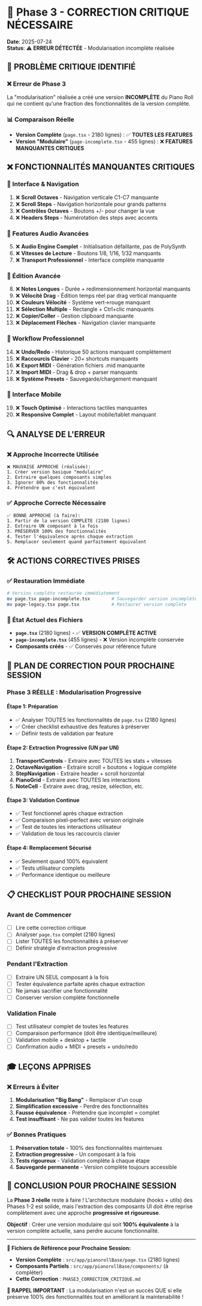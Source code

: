 # 🚨 Phase 3 - CORRECTION CRITIQUE NÉCESSAIRE

**Date**: 2025-07-24  
**Status**: ⚠️ **ERREUR DÉTECTÉE** - Modularisation incomplète réalisée

## 🚨 **PROBLÈME CRITIQUE IDENTIFIÉ**

### **❌ Erreur de Phase 3**
La "modularisation" réalisée a créé une version **INCOMPLÈTE** du Piano Roll qui ne contient qu'une fraction des fonctionnalités de la version complète.

### **📊 Comparaison Réelle**
- **Version Complète** (`page.tsx` - 2180 lignes) : ✅ **TOUTES LES FEATURES**
- **Version "Modulaire"** (`page-incomplete.tsx` - 455 lignes) : ❌ **FEATURES MANQUANTES CRITIQUES**

## ❌ **FONCTIONNALITÉS MANQUANTES CRITIQUES**

### **🎹 Interface & Navigation**
1. ❌ **Scroll Octaves** - Navigation verticale C1-C7 manquante
2. ❌ **Scroll Steps** - Navigation horizontale pour grands patterns
3. ❌ **Contrôles Octaves** - Boutons +/- pour changer la vue
4. ❌ **Headers Steps** - Numérotation des steps avec accents

### **🎵 Features Audio Avancées**  
5. ❌ **Audio Engine Complet** - Initialisation défaillante, pas de PolySynth
6. ❌ **Vitesses de Lecture** - Boutons 1/8, 1/16, 1/32 manquants
7. ❌ **Transport Professionnel** - Interface complète manquante

### **🎨 Édition Avancée**
8. ❌ **Notes Longues** - Durée + redimensionnement horizontal manquants
9. ❌ **Vélocité Drag** - Édition temps réel par drag vertical manquante
10. ❌ **Couleurs Vélocité** - Système vert→rouge manquant
11. ❌ **Sélection Multiple** - Rectangle + Ctrl+clic manquants
12. ❌ **Copier/Coller** - Gestion clipboard manquante
13. ❌ **Déplacement Flèches** - Navigation clavier manquante

### **🔄 Workflow Professionnel**
14. ❌ **Undo/Redo** - Historique 50 actions manquant complètement
15. ❌ **Raccourcis Clavier** - 20+ shortcuts manquants
16. ❌ **Export MIDI** - Génération fichiers .mid manquante  
17. ❌ **Import MIDI** - Drag & drop + parser manquants
18. ❌ **Système Presets** - Sauvegarde/chargement manquant

### **📱 Interface Mobile**
19. ❌ **Touch Optimisé** - Interactions tactiles manquantes
20. ❌ **Responsive Complet** - Layout mobile/tablet manquant

## 🔍 **ANALYSE DE L'ERREUR**

### **❌ Approche Incorrecte Utilisée**
```
❌ MAUVAISE APPROCHE (réalisée):
1. Créer version basique "modulaire"
2. Extraire quelques composants simples  
3. Ignorer 80% des fonctionnalités
4. Prétendre que c'est équivalent
```

### **✅ Approche Correcte Nécessaire**
```
✅ BONNE APPROCHE (à faire):
1. Partir de la version COMPLÈTE (2180 lignes)
2. Extraire UN composant à la fois
3. PRÉSERVER 100% des fonctionnalités
4. Tester l'équivalence après chaque extraction
5. Remplacer seulement quand parfaitement équivalent
```

## 🛠️ **ACTIONS CORRECTIVES PRISES**

### **✅ Restauration Immédiate**
```bash
# Version complète restaurée immédiatement
mv page.tsx page-incomplete.tsx        # Sauvegarder version incomplète
mv page-legacy.tsx page.tsx            # Restaurer version complète
```

### **📁 État Actuel des Fichiers**
- **`page.tsx`** (2180 lignes) - ✅ **VERSION COMPLÈTE ACTIVE**
- **`page-incomplete.tsx`** (455 lignes) - ❌ Version incomplète conservée
- **Composants créés** - ✅ Conservés pour référence future

## 🎯 **PLAN DE CORRECTION POUR PROCHAINE SESSION**

### **Phase 3 RÉELLE : Modularisation Progressive**

#### **Étape 1: Préparation**
- ✅ Analyser TOUTES les fonctionnalités de `page.tsx` (2180 lignes)  
- ✅ Créer checklist exhaustive des features à préserver
- ✅ Définir tests de validation par feature

#### **Étape 2: Extraction Progressive (UN par UN)**
1. **TransportControls** - Extraire avec TOUTES les stats + vitesses
2. **OctaveNavigation** - Extraire scroll + boutons + logique complète
3. **StepNavigation** - Extraire header + scroll horizontal
4. **PianoGrid** - Extraire avec TOUTES les interactions
5. **NoteCell** - Extraire avec drag, resize, sélection, etc.

#### **Étape 3: Validation Continue**
- ✅ Test fonctionnel après chaque extraction
- ✅ Comparaison pixel-perfect avec version originale
- ✅ Test de toutes les interactions utilisateur
- ✅ Validation de tous les raccourcis clavier

#### **Étape 4: Remplacement Sécurisé**
- ✅ Seulement quand 100% équivalent
- ✅ Tests utilisateur complets
- ✅ Performance identique ou meilleure

## 📋 **CHECKLIST POUR PROCHAINE SESSION**

### **Avant de Commencer**
- [ ] Lire cette correction critique
- [ ] Analyser `page.tsx` complet (2180 lignes)
- [ ] Lister TOUTES les fonctionnalités à préserver
- [ ] Définir stratégie d'extraction progressive

### **Pendant l'Extraction**
- [ ] Extraire UN SEUL composant à la fois
- [ ] Tester équivalence parfaite après chaque extraction
- [ ] Ne jamais sacrifier une fonctionnalité
- [ ] Conserver version complète fonctionnelle

### **Validation Finale**
- [ ] Test utilisateur complet de toutes les features
- [ ] Comparaison performance (doit être identique/meilleure)
- [ ] Validation mobile + desktop + tactile
- [ ] Confirmation audio + MIDI + presets + undo/redo

## 🎓 **LEÇONS APPRISES**

### **❌ Erreurs à Éviter**
1. **Modularisation "Big Bang"** - Remplacer d'un coup
2. **Simplification excessive** - Perdre des fonctionnalités  
3. **Fausse équivalence** - Prétendre que incomplet = complet
4. **Test insuffisant** - Ne pas valider toutes les features

### **✅ Bonnes Pratiques**
1. **Préservation totale** - 100% des fonctionnalités maintenues
2. **Extraction progressive** - Un composant à la fois
3. **Tests rigoureux** - Validation complète à chaque étape
4. **Sauvegarde permanente** - Version complète toujours accessible

## 🚀 **CONCLUSION POUR PROCHAINE SESSION**

La **Phase 3 réelle** reste à faire ! L'architecture modulaire (hooks + utils) des Phases 1-2 est solide, mais l'extraction des composants UI doit être reprise complètement avec une approche **progressive et rigoureuse**.

**Objectif** : Créer une version modulaire qui soit **100% équivalente** à la version complète actuelle, sans perdre aucune fonctionnalité.

---

**🔗 Fichiers de Référence pour Prochaine Session:**
- **Version Complète** : `src/app/pianorollBase/page.tsx` (2180 lignes)
- **Composants Partiels** : `src/app/pianorollBase/components/` (à compléter)
- **Cette Correction** : `PHASE3_CORRECTION_CRITIQUE.md`

**📌 RAPPEL IMPORTANT** : La modularisation n'est un succès QUE si elle préserve 100% des fonctionnalités tout en améliorant la maintenabilité !